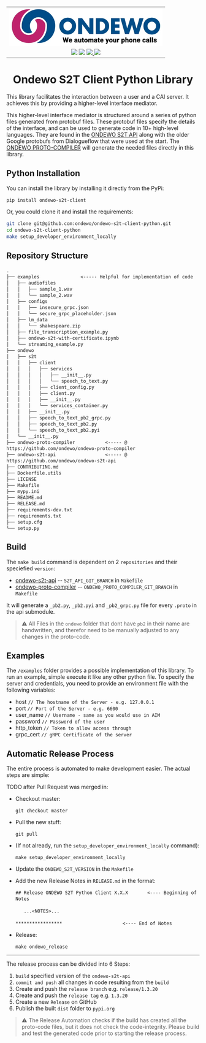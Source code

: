 <div align="center">
  <table>
    <tr>
      <td>
        <a href="https://ondewo.com/en/products/natural-language-understanding/">
            <img width="400px" src="https://raw.githubusercontent.com/ondewo/ondewo-logos/master/ondewo_we_automate_your_phone_calls.png"/>
        </a>
      </td>
    </tr>
    <tr>
        <td align="center">
          <a href="https://www.linkedin.com/company/ondewo "><img width="40px" src="https://cdn-icons-png.flaticon.com/512/3536/3536505.png"></a>
          <a href="https://www.facebook.com/ondewo"><img width="40px" src="https://cdn-icons-png.flaticon.com/512/733/733547.png"></a>
          <a href="https://twitter.com/ondewo"><img width="40px" src="https://cdn-icons-png.flaticon.com/512/733/733579.png"> </a>
          <a href="https://www.instagram.com/ondewo.ai/"><img width="40px" src="https://cdn-icons-png.flaticon.com/512/174/174855.png"></a>
        </td>
    </tr>
  </table>
  <h1>
  Ondewo S2T Client Python Library
  </h1>
</div>


This library facilitates the interaction between a user and a CAI server. It achieves this by providing a higher-level interface mediator.

This higher-level interface mediator is structured around a series of python files generated from protobuf files. These protobuf files specify the details of the interface, and can be used to generate code in 10+ high-level languages. They are found in the [ONDEWO S2T API](https://github.com/ondewo/ondewo-s2t-api) along with the older Google protobufs from Dialogueflow that were used at the start. The [ONDEWO PROTO-COMPILER](https://github.com/ondewo/ondewo-proto-compiler) will generate the needed files directly in this library.

## Python Installation

You can install the library by installing it directly from the PyPi:

```bash
pip install ondewo-s2t-client
```

Or, you could clone it and install the requirements:

```bash
git clone git@github.com:ondewo/ondewo-s2t-client-python.git
cd ondewo-s2t-client-python
make setup_developer_environment_locally
```

## Repository Structure

```
.
├── examples               <----- Helpful for implementation of code
│   ├── audiofiles
│   │   ├── sample_1.wav
│   │   └── sample_2.wav
│   ├── configs
│   │   ├── insecure_grpc.json
│   │   └── secure_grpc_placeholder.json
│   ├── lm_data
│   │   └── shakespeare.zip
│   ├── file_transcription_example.py
│   ├── ondewo-s2t-with-certificate.ipynb
│   └── streaming_example.py
├── ondewo
│   ├── s2t
│   │   ├── client
│   │   │   ├── services
│   │   │   │   ├── __init__.py
│   │   │   │   └── speech_to_text.py
│   │   │   ├── client_config.py
│   │   │   ├── client.py
│   │   │   ├── __init__.py
│   │   │   └── services_container.py
│   │   ├── __init__.py
│   │   ├── speech_to_text_pb2_grpc.py
│   │   ├── speech_to_text_pb2.py
│   │   └── speech_to_text_pb2.pyi
│   └── __init__.py
├── ondewo-proto-compiler           <----- @ https://github.com/ondewo/ondewo-proto-compiler
├── ondewo-s2t-api                  <----- @ https://github.com/ondewo/ondewo-s2t-api
├── CONTRIBUTING.md
├── Dockerfile.utils
├── LICENSE
├── Makefile
├── mypy.ini
├── README.md
├── RELEASE.md
├── requirements-dev.txt
├── requirements.txt
├── setup.cfg
└── setup.py

```

## Build

The `make build` command is dependent on 2 `repositories` and their speciefied `version`:

- [ondewo-s2t-api](https://github.com/ondewo/ondewo-s2t-api) -- `S2T_API_GIT_BRANCH` in `Makefile`
- [ondewo-proto-compiler](https://github.com/ondewo/ondewo-proto-compiler) -- `ONDEWO_PROTO_COMPILER_GIT_BRANCH` in `Makefile`

It will generate a `_pb2.py`, `_pb2.pyi` and `_pb2_grpc.py` file for every `.proto` in the api submodule.

> :warning: All Files in the `ondewo` folder that dont have `pb2` in their name are handwritten, and therefor need to be manually adjusted to any changes in the proto-code.

## Examples

The `/examples` folder provides a possible implementation of this library. To run an example, simple execute it like any other python file. To specify the server and credentials, you need to provide an environment file with the following variables:

- host `// The hostname of the Server - e.g. 127.0.0.1`
- port `// Port of the Server - e.g. 6600`
- user_name `// Username - same as you would use in AIM`
- password `// Password of the user`
- http_token `// Token to allow access through`
- grpc_cert `// gRPC Certificate of the server`

## Automatic Release Process

The entire process is automated to make development easier. The actual steps are simple:

TODO after Pull Request was merged in:

- Checkout master:
  ```shell
  git checkout master
  ```
- Pull the new stuff:
  ```shell
  git pull
  ```
- (If not already, run the `setup_developer_environment_locally` command):
  ```shell
  make setup_developer_environment_locally
  ```
- Update the `ONDEWO_S2T_VERSION` in the `Makefile`
- Add the new Release Notes in `RELEASE.md` in the format:

  ```
  ## Release ONDEWO S2T Python Client X.X.X       <---- Beginning of Notes

     ...<NOTES>...

  *****************                      <---- End of Notes
  ```

- Release:
  ```shell
  make ondewo_release
  ```

---

The release process can be divided into 6 Steps:

1. `build` specified version of the `ondewo-s2t-api`
2. `commit and push` all changes in code resulting from the `build`
3. Create and push the `release branch` e.g. `release/1.3.20`
4. Create and push the `release tag` e.g. `1.3.20`
5. Create a new `Release` on GitHub
6. Publish the built `dist` folder to `pypi.org`

> :warning: The Release Automation checks if the build has created all the proto-code files, but it does not check the code-integrity. Please build and test the generated code prior to starting the release process.
